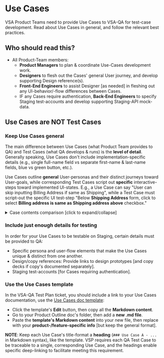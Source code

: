 # Use Cases

VSA Product Teams need to provide Use Cases to VSA-QA for test-case development.  Read about Use Cases in general, and follow the relevant best practices.

## Who should read this?

- All Product-Team members:
  - **Product Managers** to plan & coordinate Use-Cases development work.
  - **Designers** to flesh out the Cases' general User journey, and develop supporting Design reference(s).
  - **Front-End Engineers** to assist Designer [as needed] in fleshing out any UI-behavior/-flow differences between Cases.
  - IF any Cases require authentication, **Back-End Engineers** to specify Staging test-accounts and develop supporting Staging-API mock-data.

## Use Cases are NOT Test Cases

### Keep Use Cases general

The main difference between Use Cases (what Product Team provides to QA) and Test Cases (what QA develops & runs) is the **level of detail**.  Generally speaking, Use Cases don't include implementation-specific details (e.g., single full-name field vs separate first-name & last-name fields, blue vs green button, etc.).

Use Cases outline **general** User-personas and their distinct journeys toward User-goals, while corresponding Test Cases script out **specific** interactive-steps toward implemented UI-states.  E.g., a Use Case can say "User can skip inputting Billing Address if same as Shipping", while a Test Case must script-out the specific UI test-step "Below **Shipping Address** form, click to select **Billing address is same as Shipping address above** checkbox."

<details>
  <summary>Case contents comparison [click to expand/collapse]</summary>

| Use Cases      | Test Cases       |
| --------------- | --------------- |
| **General persona/scenario descriptions**. E.g: "Authenticated LOA3 user", "On Profile page" | **Specific test preconditions**. E.g: "Signed in as `user@example.com` (John Doe)", "On https://example.com/profile" |
| **General task descriptions**. E.g: "Changes his/her Direct Deposit bank account." | **Specific system interactions**. E.g: "On update form, edit Routing number, Account type, and Account number, then click Submit." |
| **General task outcomes**. E.g: "User sees his/her bank info has been updated." | **Specific test results**. E.g: "Browser displays edited Routing number, Bank name, Account number.  Content/layout matches [this copy-deck/design-screen]."  |

</details>



### Include just enough details for testing

In order for your Use Cases to be testable on Staging, certain details must be provided to QA:

- Specific persona and user-flow elements that make the Use Cases unique & distinct from one another.
- Design/copy references: Provide links to design prototypes [and copy decks if copy's documented separately].
- Staging test-accounts [for Cases requiring authentication].

### Use the Use Cases template

In the VSA-QA Test Plan ticket, you should include a link to your Use Cases documentation, use the [Use Cases doc template][use-cases-template]:

- Click the template's **Edit** button, then copy all the **Markdown content**.
- Go to your Product Outline doc's folder, then add a **new .md file**.
- Paste the **template's Markdown content** into your new file, then replace with your **product-/feature-specific info** [but keep the general format].

**NOTE**: Keep each Use Case's title-format a **heading** (`### Use Case A - ...` in Markdown syntax), like the template.  VSP requires each QA Test Case to be traceable to a single, corresponding Use Case, and the headings enable specific deep-linking to facilitate meeting this requirement.


[use-cases-template]: https://github.com/department-of-veterans-affairs/va.gov-team/blob/master/teams/vsa/design/product-use-cases-template.md
